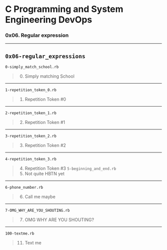 # C Programming and System Engineering DevOps
### 0x06. Regular expression
---
`0x06-regular_expressions`
---
`0-simply_match_school.rb`
> 0. Simply matching School
---
`1-repetition_token_0.rb`
> 1. Repetition Token #0
---
`2-repetition_token_1.rb`
> 2. Repetition Token #1
---
`3-repetition_token_2.rb`
> 3. Repetition Token #2
---
`4-repetition_token_3.rb`
> 4. Repetition Token #3
`5-beginning_and_end.rb`
> 5. Not quite HBTN yet
---
`6-phone_number.rb`
> 6. Call me maybe
---
`7-OMG_WHY_ARE_YOU_SHOUTING.rb`
> 7. OMG WHY ARE YOU SHOUTING?
---
`100-textme.rb`
> 11. Text me

